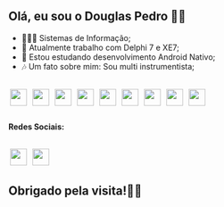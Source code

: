 ## Olá, eu sou o Douglas Pedro 🐱‍💻

- 👨🏻‍🎓  Sistemas de Informação;
- 🔭 Atualmente trabalho com Delphi 7 e XE7;
- 🌱 Estou estudando desenvolvimento Android Nativo;
- 🎶 Um fato sobre mim: Sou multi instrumentista;

<div style="display: inline_block"><br>
<img align="center" src="https://user-images.githubusercontent.com/110000657/184466536-f6845549-0f34-46dd-ad52-759ac12543de.png" height=30px width=30px hspace=3px/> 
<img align="center" src="https://user-images.githubusercontent.com/110000657/184466567-9f0c1d24-9c96-4a37-b3bb-94f344e7869e.png" height=30px width=30px hspace=3px/>
<img align="center" src="https://user-images.githubusercontent.com/110000657/184466719-949212f4-3fce-4147-8ac1-8271bba7f7db.png" height=30px width=30px hspace=3px/>
<img align="center" src="https://user-images.githubusercontent.com/110000657/184466968-430563a3-8cdd-45b1-b58c-0891e862c307.png" height=30px width=30px hspace=3px/>
<img align="center" src="https://user-images.githubusercontent.com/110000657/184542547-6abb37aa-ab89-4f73-8eef-3e9e9411134e.png" height=30px width=30px hspace=3px/> 
<img align="center" src="https://cdn.jsdelivr.net/gh/devicons/devicon/icons/androidstudio/androidstudio-original.svg" height=30px width=30px hspace=3px/ />
<img align="center" src="https://cdn.jsdelivr.net/gh/devicons/devicon/icons/git/git-plain.svg" height=30px width=30px hspace=3px/ />
<img align="center" src="https://cdn.jsdelivr.net/gh/devicons/devicon/icons/kotlin/kotlin-plain.svg" height=30px width=30px hspace=3px/ />
<img align="center" src="https://cdn.jsdelivr.net/gh/devicons/devicon/icons/java/java-original.svg" height=30px width=30px hspace=3px/ />     
</div>

##

<strong>Redes Sociais:</strong>
<div style="display: inline_block"><br>
     <a href="https://www.instagram.com/idouug/" target="_blank"><img src="https://user-images.githubusercontent.com/110000657/184467254-a9916311-6f9c-4e0e-a566-e0110abe144d.png" height=30px width=30px target="_blank" hspace=3px></a>
          <a href="https://www.linkedin.com/in/douglas-pedro/" target="_blank"><img src="https://user-images.githubusercontent.com/110000657/184467358-22be90c3-7280-4aa2-91c8-49a09099ecec.png" target="_blank" hspace=3px height=30px width=30px/></a>

</div>

<footer><h2>Obrigado pela visita!👋🏻</h2></footer>





